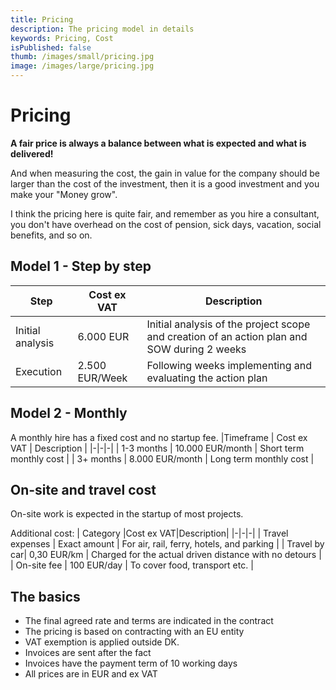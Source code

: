 ```yaml
---
title: Pricing
description: The pricing model in details
keywords: Pricing, Cost
isPublished: false
thumb: /images/small/pricing.jpg
image: /images/large/pricing.jpg
---
```


# Pricing
**A fair price is always a balance between what is expected and what is delivered!**

And when measuring the cost, the gain in value for the company should be larger than the cost of the investment, then it is a good investment and you make your "Money grow".

I think the pricing here is quite fair, and remember as you hire a consultant, you don't have overhead on the cost of pension, sick days, vacation, social benefits, and so on. 

## Model 1 - Step by step

| Step | Cost ex VAT | Description |
|-|-|-|
| Initial analysis | 6.000 EUR | Initial analysis of the project scope and creation of an action plan and SOW during 2 weeks |
| Execution | 2.500 EUR/Week | Following weeks implementing and evaluating the action plan |


## Model 2 - Monthly
A monthly hire has a fixed cost and no startup fee.
|Timeframe | Cost ex VAT | Description |
|-|-|-|
| 1-3 months | 10.000 EUR/month | Short term monthly cost |
| 3+ months | 8.000 EUR/month | Long term monthly cost |

## On-site and travel cost
On-site work is expected in the startup of most projects.

Additional cost:
| Category |Cost ex VAT|Description|
|-|-|-|
| Travel expenses | Exact amount | For air, rail, ferry, hotels, and parking |
| Travel by car| 0,30 EUR/km | Charged for the actual driven distance with no detours |
| On-site fee | 100 EUR/day | To cover food, transport etc. |

## The basics
- The final agreed rate and terms are indicated in the contract
- The pricing is based on contracting with an EU entity
- VAT exemption is applied outside DK.
- Invoices are sent after the fact
- Invoices have the payment term of 10 working days
- All prices are in EUR and ex VAT